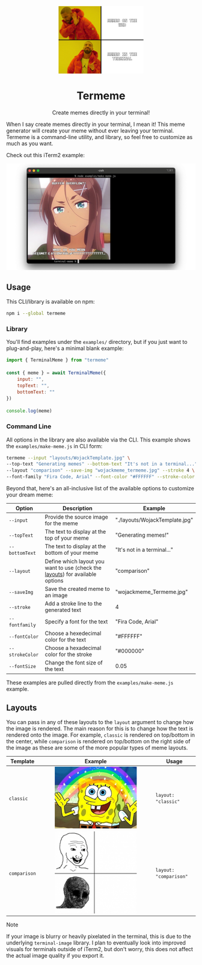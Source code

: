 <div align="center">
  <img width="45%" src="assets/logo.jpg" />
  <h1>Termeme</h1>
  <p>Create memes directly in your terminal!</p>
</div>

When I say create memes directly in your terminal, I mean it! This meme generator will create your meme without ever leaving your terminal. Termeme is a command-line utility, and library, so feel free to customize as much as you want.

Check out this iTerm2 example:

<img src= "assets/terminal_example.png" />

## Usage

This CLI/library is available on npm:

```bash
npm i --global termeme
```

### Library

You'll find examples under the `examples/` directory, but if you just want to plug-and-play, here's a minimal blank example:

```javascript
import { TerminalMeme } from "termeme"

const { meme } = await TerminalMeme({
    input: "",
    topText: "",
    bottomText: ""
})

console.log(meme)
```

### Command Line

All options in the library are also available via the CLI. This example shows the `examples/make-meme.js` in CLI form:

```bash
termeme --input "layouts/WojackTemplate.jpg" \
--top-text "Generating memes" --bottom-text "It's not in a terminal..." \
--layout "comparison" --save-img "wojackmeme_termeme.jpg" --stroke 4 \
--font-family "Fira Code, Arial" --font-color "#FFFFFF" --stroke-color "#000000" --font-size 0.05
```

Beyond that, here's an all-inclusive list of the available options to customize your dream meme:

| Option          | Description                                                                               | Example                        |
| --------------- | ----------------------------------------------------------------------------------------- | ------------------------------ |
| `--input`       | Provide the source image for the meme                                                     | "./layouts/WojackTemplate.jpg" |
| `--topText`     | The text to display at the top of your meme                                               | "Generating memes!"            |
| `--bottomText`  | The text to display at the bottom of your meme                                            | "It's not in a terminal..."    |
| `--layout`      | Define which layout you want to use (check the [layouts](#layouts)) for available options | "comparison"                   |
| `--saveImg`     | Save the created meme to an image                                                         | "wojackmeme_Termeme.jpg"       |
| `--stroke`      | Add a stroke line to the generated text                                                   | 4                              |
| `--fontfamily`  | Specify a font for the text                                                               | "Fira Code, Arial"             |
| `--fontColor`   | Choose a hexedecimal color for the text                                                   | "#FFFFFF"                    |
| `--strokeColor` | Choose a hexadecimal color for the stroke                                                 | "#000000"                    |
| `--fontSize`    | Change the font size of the text                                                          | 0.05                           |

These examples are pulled directly from the `examples/make-meme.js` example.

## Layouts

You can pass in any of these layouts to the `layout` argument to change how the image is rendered. The main reason for this is to change how the text is rendered onto the image. For example, `classic` is rendered on top/bottom in the center, while `comparison` is rendered on top/bottom on the right side of the image as these are some of the more popular types of meme layouts.

| Template     | Example                                                                           | Usage                  |
| ------------ | --------------------------------------------------------------------------------- | ---------------------- |
| `classic`    | <div align="center"><img width="75%" src="layouts/SpongebobTemplate.jpg" /></div> | `layout: "classic"`    |
| `comparison` | <div align="center"><img width="75%" src="layouts/WojackTemplate.jpg" /></div>    | `layout: "comparison"` |

> [!NOTE]
> If your image is blurry or heavily pixelated in the terminal, this is due to the underlying `terminal-image` library. I plan to eventually look into improved visuals for terminals outside of iTerm2, but don't worry, this does not affect the actual image quality if you export it.
